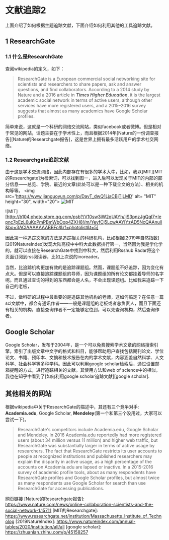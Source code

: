 # 文献追踪2

上面介绍了如何根据主题追踪文献，下面介绍如何利用其他的工具追踪文献。

## 1 ResearchGate

### 1.1 什么是ResearchGate

查阅wikipedia的定义，如下：

>ResearchGate is a European commercial social networking site for scientists and researchers to share papers, ask and answer questions, and find collaborators. According to a 2014 study by Nature and a 2016 article in ***Times Higher Education***, it is the largest academic social network in terms of active users, although other services have more registered users, and a 2015–2016 survey suggests that almost as many academics have Google Scholar profiles.

简单来说，这就是一个科研的网络交流网站，类似facebook或者微博。但是相对于常见的网站，话题主要在于学术性上，而且根据2014年[Nature的一份调查报告][Nature的Researchgate报告]，这是世界上拥有最多活跃用户的学术社交网络。

### 1.2 Researchgate追踪文献

由于这是学术交流网络，因此内部存在有很多的学术大牛，比如，我以[MIT][MIT的Researchgate]为检索词，可以找到图一，进入后可以发现关于MIT的内部的部分信息——总览、学院、最近的文章(此处可以是一种下载全文的方法）、相关的机构等等。
<img src='https://www.jianguoyun.com/p/DavT_dwQ1LjaCBjTjLMD' alt= "MIT" height="30", width="20">
![MIT](https://www.jianguoyun.com/p/DavT_dwQ1LjaCBjTjLMD)

![MIT][http://b104.photo.store.qq.com/psb?/V10sw3iW2qUAYh/ijS3pnzJgQql7*Iepnc7pEzL6uKoPmPBmWbOop4ZXH8!/m/YevfCj5LcwAAYlYzAD5NcQAAnull&bo=3AClAAAAAAABBFo!&rf=photolist&t=5]



因此第一种追踪文献的方法是追踪相关的科研机构，比如根据[2019年自然指数][2019NatureIndex]发现大陆高校中中科大此数据排行第一，当然因为我是学化学的，就可以直接在ResearchGate中找到中科大，然后利用Rsshub Radar将这个页面订阅到rss阅读器，比如上次说的inoreader。

当然，比追踪机构更加有效的是追踪课题组。然而，课题组不好追踪，因为变化有点大。但是可以直接追踪课题组的导师，因为课题组的所有论文都挂着导师的名字呢。而且通过查询的得到的东西都会是人名，不会出现课题组。比如我来追踪一下自己的老板，

不过，做科研的过程中最重要的是追踪其他机构的老师，这如何搞定？在任意一篇sci文献中，都会有通讯作者——一般是课题组的老板或者总负责人，而且下面还有相关的机构，直接查询作者不一定能够定位到，可以先查询机构，然后查询作者。

## Google Scholar

Google Scholar，发布于2004年，是一个可以免费搜索学术文章的网络搜索引擎，索引了出版文章中文字的格式和科目，能够帮助用户查找包括期刊论文、学位论文、书籍、预印本、文摘和技术报告在内的学术文献，内容涵盖自然科学、人文科学、社会科学等多种学科。因此可以利用google scholar检索后，通过设置邮箱提醒的方式，进行追踪相关的文献。其使用方法和web of science中的相似，我也在知乎中看到了[如何利用google scholar追踪文献][google scholar].

## 其他相关的网站

根据wikipedia中关于ResearchGate的描述中，其还有三个竞争对手: **Academia.edu**, Google Scholar, **Mendeley**(第一个和第三个没用过，大家可以尝试一下)。
> ResearchGate's competitors include Academia.edu, Google Scholar and Mendeley. In 2016 Academia.edu reportedly had more registered users (about 34 million versus 11 million) and higher web traffic, but ResearchGate was substantially larger in terms of active usage by researchers. The fact that ResearchGate restricts its user accounts to people at recognized institutions and published researchers may explain the disparity in active usage, as a high percentage of the accounts on Academia.edu are lapsed or inactive. In a 2015-2016 survey of academic profile tools, about as many respondents have ResearchGate profiles and Google Scholar profiles, but almost twice as many respondents use Google Scholar for search than use ResearchGate for accessing publications.






网页链接
[Nature的Researchgate报告]: https://www.nature.com/news/online-collaboration-scientists-and-the-social-network-1.15711
[MIT的Researchgate]: https://www.researchgate.net/institution/Massachusetts_Institute_of_Technolog
[2019NatureIndex]: https://www.natureindex.com/annual-tables/2020/institution/all/all
[google scholar]: https://zhuanlan.zhihu.com/p/45158257